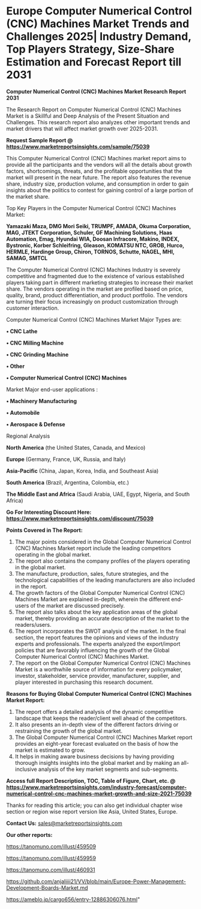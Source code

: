  # Europe Computer Numerical Control (CNC) Machines Market Trends and Challenges 2025| Industry Demand, Top Players Strategy, Size-Share Estimation and Forecast Report till 2031

<strong>Computer Numerical Control (CNC) Machines Market Research Report 2031</strong>

The Research Report on Computer Numerical Control (CNC) Machines Market is a Skillful and Deep Analysis of the Present Situation and Challenges. This research report also analyzes other important trends and market drivers that will affect market growth over 2025-2031.

<strong>Request Sample Report @ <a href=https://www.marketreportsinsights.com/sample/75039>https://www.marketreportsinsights.com/sample/75039</a></strong>

This Computer Numerical Control (CNC) Machines market report aims to provide all the participants and the vendors will all the details about growth factors, shortcomings, threats, and the profitable opportunities that the market will present in the near future. The report also features the revenue share, industry size, production volume, and consumption in order to gain insights about the politics to contest for gaining control of a large portion of the market share.

Top Key Players in the Computer Numerical Control (CNC) Machines Market:

<strong>Yamazaki Maza, DMG Mori Seiki, TRUMPF, AMADA, Okuma Corporation, MAG, JTEKT Corporation, Schuler, GF Machining Solutions, Haas Automation, Emag, Hyundai WIA, Doosan Infracore, Makino, INDEX, Bystronic, Korber Schleifring, Gleason, KOMATSU NTC, GROB, Hurco, HERMLE, Hardinge Group, Chiron, TORNOS, Schutte, NAGEL, MHI, SAMAG, SMTCL</strong>

The Computer Numerical Control (CNC) Machines Industry is severely competitive and fragmented due to the existence of various established players taking part in different marketing strategies to increase their market share. The vendors operating in the market are profiled based on price, quality, brand, product differentiation, and product portfolio. The vendors are turning their focus increasingly on product customization through customer interaction.

Computer Numerical Control (CNC) Machines Market Major Types are:

<strong>• CNC Lathe

• CNC Milling Machine

• CNC Grinding Machine

• Other

• Computer Numerical Control (CNC) Machines</strong>

Market Major end-user applications :

<strong>• Machinery Manufacturing

• Automobile

• Aerospace & Defense</strong>

Regional Analysis

</u><strong><b>North America</b></strong> (the United States, Canada, and Mexico)

<strong><b>Europe </b></strong>(Germany, France, UK, Russia, and Italy)

<strong><b>Asia-Pacific</b></strong> (China, Japan, Korea, India, and Southeast Asia)

<strong><b>South America</b></strong> (Brazil, Argentina, Colombia, etc.)

<strong><b>The Middle East and Africa</b></strong> (Saudi Arabia, UAE, Egypt, Nigeria, and South Africa)

<strong>Go For Interesting Discount Here: <a href=https://www.marketreportsinsights.com/discount/75039>https://www.marketreportsinsights.com/discount/75039</a></strong>

<strong>Points Covered in The Report:</strong>
<ol>
  <li>The major points considered in the Global Computer Numerical Control (CNC) Machines Market report include the leading competitors operating in the global market.</li>
  <li>The report also contains the company profiles of the players operating in the global market.</li>
  <li>The manufacture, production, sales, future strategies, and the technological capabilities of the leading manufacturers are also included in the report.</li>
  <li>The growth factors of the Global Computer Numerical Control (CNC) Machines Market are explained in-depth, wherein the different end-users of the market are discussed precisely.</li>
  <li>The report also talks about the key application areas of the global market, thereby providing an accurate description of the market to the readers/users.</li>
  <li>The report incorporates the SWOT analysis of the market. In the final section, the report features the opinions and views of the industry experts and professionals. The experts analyzed the export/import policies that are favorably influencing the growth of the Global Computer Numerical Control (CNC) Machines Market.</li>
  <li>The report on the Global Computer Numerical Control (CNC) Machines Market is a worthwhile source of information for every policymaker, investor, stakeholder, service provider, manufacturer, supplier, and player interested in purchasing this research document.</li>
</ol>
<strong>Reasons for Buying Global Computer Numerical Control (CNC) Machines Market Report:</strong>

<ol>
  <li>The report offers a detailed analysis of the dynamic competitive landscape that keeps the reader/client well ahead of the competitors.</li>
  <li>It also presents an in-depth view of the different factors driving or restraining the growth of the global market.</li>
  <li>The Global Computer Numerical Control (CNC) Machines Market report provides an eight-year forecast evaluated on the basis of how the market is estimated to grow.</li>
  <li>It helps in making aware business decisions by having providing thorough insights insights into the global market and by making an all-inclusive analysis of the key market segments and sub-segments.</li>
</ol>
<strong>Access full Report Description, TOC, Table of Figure, Chart, etc. @ <a href=https://www.marketreportsinsights.com/industry-forecast/computer-numerical-control-cnc-machines-market-growth-and-size-2021-75039>https://www.marketreportsinsights.com/industry-forecast/computer-numerical-control-cnc-machines-market-growth-and-size-2021-75039</a></strong>


Thanks for reading this article; you can also get individual chapter wise section or region wise report version like Asia, United States, Europe.

<strong>Contact Us:</strong>
sales@marketreportsinsights.com

<strong>Our other reports:</strong>

<a href=https://tanomuno.com/illust/459509>https://tanomuno.com/illust/459509</a>

<a href=https://tanomuno.com/illust/459959>https://tanomuno.com/illust/459959</a>

<a href=https://tanomuno.com/illust/460931>https://tanomuno.com/illust/460931</a>

<a href=https://github.com/anjaliiii21/VV/blob/main/Europe-Power-Management-Development-Boards-Market.md>https://github.com/anjaliiii21/VV/blob/main/Europe-Power-Management-Development-Boards-Market.md</a>

<a href=https://ameblo.jp/cargo656/entry-12886306076.html>https://ameblo.jp/cargo656/entry-12886306076.html</a>"
